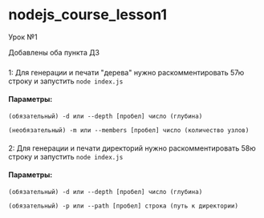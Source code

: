 # nodejs_course_lesson1
Урок №1

Добавлены оба пункта ДЗ
###
1: Для генерации и печати "дерева" нужно раскомментировать 57ю строку и запустить ```node index.js```
####
#### Параметры:
```(обязательный) -d или --depth [пробел] число (глубина)``` 

```(необязательный) -m или --members [пробел] число (количество узлов)```
####
2: Для генерации и печати директорий нужно раскомментировать 58ю строку и запустить ```node index.js```
####
#### Параметры:
```(обязательный) -d или --depth [пробел] число (глубина)```

```(обязательный) -p или --path [пробел] строка (путь к директории)```
